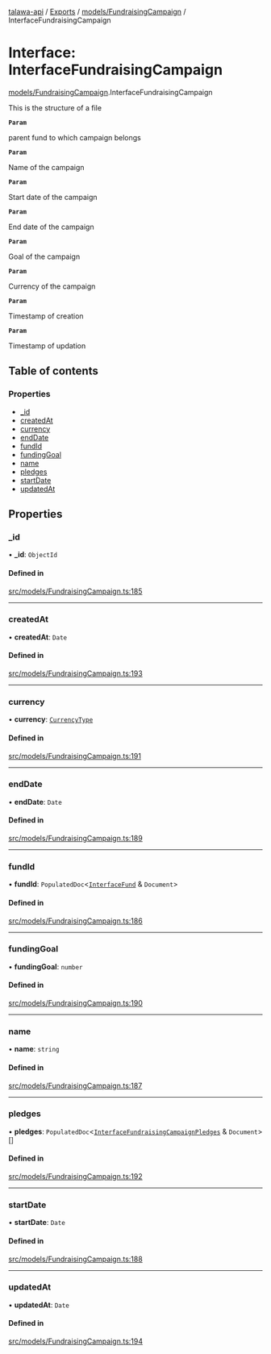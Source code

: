 [talawa-api](../README.md) / [Exports](../modules.md) / [models/FundraisingCampaign](../modules/models_FundraisingCampaign.md) / InterfaceFundraisingCampaign

# Interface: InterfaceFundraisingCampaign

[models/FundraisingCampaign](../modules/models_FundraisingCampaign.md).InterfaceFundraisingCampaign

This is the structure of a file

**`Param`**

parent fund to which campaign belongs

**`Param`**

Name of the campaign

**`Param`**

Start date of the campaign

**`Param`**

End date of the campaign

**`Param`**

Goal of the campaign

**`Param`**

Currency of the campaign

**`Param`**

Timestamp of creation

**`Param`**

Timestamp of updation

## Table of contents

### Properties

- [\_id](models_FundraisingCampaign.InterfaceFundraisingCampaign.md#_id)
- [createdAt](models_FundraisingCampaign.InterfaceFundraisingCampaign.md#createdat)
- [currency](models_FundraisingCampaign.InterfaceFundraisingCampaign.md#currency)
- [endDate](models_FundraisingCampaign.InterfaceFundraisingCampaign.md#enddate)
- [fundId](models_FundraisingCampaign.InterfaceFundraisingCampaign.md#fundid)
- [fundingGoal](models_FundraisingCampaign.InterfaceFundraisingCampaign.md#fundinggoal)
- [name](models_FundraisingCampaign.InterfaceFundraisingCampaign.md#name)
- [pledges](models_FundraisingCampaign.InterfaceFundraisingCampaign.md#pledges)
- [startDate](models_FundraisingCampaign.InterfaceFundraisingCampaign.md#startdate)
- [updatedAt](models_FundraisingCampaign.InterfaceFundraisingCampaign.md#updatedat)

## Properties

### \_id

• **\_id**: `ObjectId`

#### Defined in

[src/models/FundraisingCampaign.ts:185](https://github.com/PalisadoesFoundation/talawa-api/blob/c766886/src/models/FundraisingCampaign.ts#L185)

___

### createdAt

• **createdAt**: `Date`

#### Defined in

[src/models/FundraisingCampaign.ts:193](https://github.com/PalisadoesFoundation/talawa-api/blob/c766886/src/models/FundraisingCampaign.ts#L193)

___

### currency

• **currency**: [`CurrencyType`](../enums/models_FundraisingCampaign.CurrencyType.md)

#### Defined in

[src/models/FundraisingCampaign.ts:191](https://github.com/PalisadoesFoundation/talawa-api/blob/c766886/src/models/FundraisingCampaign.ts#L191)

___

### endDate

• **endDate**: `Date`

#### Defined in

[src/models/FundraisingCampaign.ts:189](https://github.com/PalisadoesFoundation/talawa-api/blob/c766886/src/models/FundraisingCampaign.ts#L189)

___

### fundId

• **fundId**: `PopulatedDoc`\<[`InterfaceFund`](models_Fund.InterfaceFund.md) & `Document`\>

#### Defined in

[src/models/FundraisingCampaign.ts:186](https://github.com/PalisadoesFoundation/talawa-api/blob/c766886/src/models/FundraisingCampaign.ts#L186)

___

### fundingGoal

• **fundingGoal**: `number`

#### Defined in

[src/models/FundraisingCampaign.ts:190](https://github.com/PalisadoesFoundation/talawa-api/blob/c766886/src/models/FundraisingCampaign.ts#L190)

___

### name

• **name**: `string`

#### Defined in

[src/models/FundraisingCampaign.ts:187](https://github.com/PalisadoesFoundation/talawa-api/blob/c766886/src/models/FundraisingCampaign.ts#L187)

___

### pledges

• **pledges**: `PopulatedDoc`\<[`InterfaceFundraisingCampaignPledges`](models_FundraisingCampaignPledge.InterfaceFundraisingCampaignPledges.md) & `Document`\>[]

#### Defined in

[src/models/FundraisingCampaign.ts:192](https://github.com/PalisadoesFoundation/talawa-api/blob/c766886/src/models/FundraisingCampaign.ts#L192)

___

### startDate

• **startDate**: `Date`

#### Defined in

[src/models/FundraisingCampaign.ts:188](https://github.com/PalisadoesFoundation/talawa-api/blob/c766886/src/models/FundraisingCampaign.ts#L188)

___

### updatedAt

• **updatedAt**: `Date`

#### Defined in

[src/models/FundraisingCampaign.ts:194](https://github.com/PalisadoesFoundation/talawa-api/blob/c766886/src/models/FundraisingCampaign.ts#L194)
